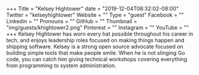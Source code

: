 +++
Title = "Kelsey Hightower"
date = "2019-12-04T08:32:02-08:00"
Twitter = "kelseyhightower"
Website = ""
Type = "guest"
Facebook = ""
Linkedin = ""
Pronouns = ""
GitHub = ""
Thumbnail = "img/guests/khightower2.png"
Pinterest = ""
Instagram = ""
YouTube = ""
+++
Kelsey Hightower has worn every hat possible throughout his career in tech, and enjoys leadership roles focused on making things happen and shipping software. Kelsey is a strong open source advocate focused on building simple tools that make people smile. When he is not slinging Go code, you can catch him giving technical workshops covering everything from programming to system administration.
